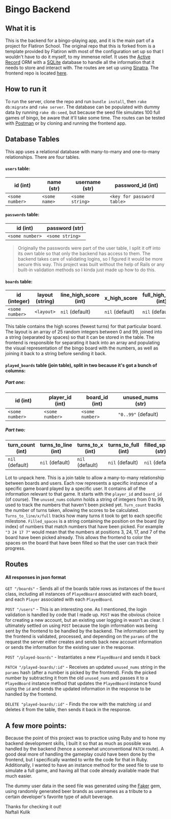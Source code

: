 # Bingo Backend

## What it is

This is the backend for a bingo-playing app, and it is the main part of a project for Flatiron School. The original repo that this is forked from is a template provided by Flatiron with most of the configuration set up so that I wouldn't have to do it myself, to my immense relief. It uses the [Active Record](https://guides.rubyonrails.org/active_record_basics.html) ORM with a [SQLite](https://www.sqlite.org/index.html) database to handle all the information that it needs to store and interact with. The routes are set up using [Sinatra](http://sinatrarb.com/). The frontend repo is located [here](https://github.com/nkulik94/sinatra-react-bingo-frontend).

## How to run it

To run the server, clone the repo and run `bundle install`, then `rake db:migrate` and `rake server`. The database can be populated with dummy data by running `rake db:seed`, but because the seed file simulates 100 full games of bingo, be aware that it'll take some time. The routes can be tested with [Postman](https://www.postman.com/) or by cloning and running the frontend app.

## Database Tables

This app uses a relational database with many-to-many and one-to-many relationships. There are four tables.

#### `users` table:

| id (int)      | name (str)     | username (str) | password_id (int) |
| ----------------- | ----------------- | ----------------- | ----------------- |
| `<some number>`   | `<some name>`     | `<some string>`   | `<key for password table>`   |

#### `passwords` table:

| id (int) | password (str) |
| -------- | -------------- |
| `<some number>` | `<some string>` |

> Originally the passwords were part of the user table, I split it off into its own table so that only the backend has access to them. The backend takes care of validating logins, so I figured it would be more secure this way. This project was built without the help of Rails or any built-in validation methods so I kinda just made up how to do this.

#### `boards` table:

| id (integer)    | layout (string) | line_high_score (int) | x_high_score | full_high_score (int) |
| --------------- | --------------- | --------------------- | ------------ | --------------------- |
| `<some number>` | `<layout>`      | `nil` (default)       | `nil` (default) | `nil` (default) |


This table contains the high scores (fewest turns) for that particular board. The layout is an array of 25 random integers between 0 and 99, joined into a string (separated by spaces) so that it can be stored in the table. The frontend is responsible for separating it back into an array and populating the visual representation of the bingo board with the numbers, as well as joining it back to a string before sending it back.

#### `played_boards` table (join table), split in two because it's got a bunch of columns:

##### Part one:

| id (int)            | player_id (int)     | board_id (int)      | unused_nums (str) |
| ------------------  | ------------------- | ------------------- | --------------------- |
| `<some number>`         | `<some number>`         | `<some number>`         | `"0..99"` (default)     |

##### Part two:

| turn_count (int)   | turns_to_line (int) | turns_to_x (int)    | turns_to_full (int)  | filled_spaces (str)     |
| -------------------- | -------------------- | -------------------- | -------------------- | -------------------- |
| `nil` (default)      | `nil` (default)      | `nil` (default)      | `nil` (default)      | `nil` (default) |


Lot to unpack here. This is a join table to allow a many-to-many relationship between boards and users. Each row represents a specific instance of a specific game board played by a specific user. It contains all of the information relevant to that game. It starts with the `player_id` and `board_id` (of course). The `unused_nums` column holds a string of integers from 0 to 99, used to track the numbers that haven't been picked yet. `Turn_count` tracks the number of turns taken, allowing the scores to be calculated. `Turns_to_line/x/full` tracks how many turns it took to get to each specific milestone. `Filled_spaces` is a string containing the position on the board (by index) of numbers that match numbers that have been picked. For example `"3 24 17 7"` would mean that the numbers at positions 3, 24, 17, and 7 of the board have been picked already. This allows the frontend to color the spaces on the board that have been filled so that the user can track their progress.

## Routes

#### All responses in json format

`GET "/boards"` - Sends all of the boards table rows as instances of the `Board` class, including all instances of `PlayedBoard` associated with each board, and each `Player` associated with each `PlayedBoard`.  

`POST "/users"` - This is an interesting one. As I mentioned, the login validation is handled by code that I made up. `POST` was the obvious choice for creating a new account, but an existing user logging in wasn't as clear. I ultimately settled on using `POST` because the login information was being sent by the frontend to be handled by the backend. The information sent by the frontend is validated, processed, and depending on the `params` of the request the server either creates and sends back new account information or sends the information for the existing user in the response.  

`POST "/played-boards"` - Instantiates a new `PlayedBoard` and sends it back  

`PATCH "/played-boards/:id"` - Receives an updated `unused_nums` string in the `params` hash (after a number is picked by the frontend). Finds the picked number by subtracting it from the old `unused_nums` and passes it to a `PlayedBoard` instance method that updates the `PlayedBoard` instance found using the `id` and sends the updated information in the response to be handled by the frontend.  

`DELETE "played-boards/:id"` - Finds the row with the matching `id` and deletes it from the table, then sends it back in the response.

## A few more points:

Because the point of this project was to practice using Ruby and to hone my backend development skills, I built it so that as much as possible was handled by the backend (hence a somewhat unconventional `PATCH` route). A good deal more of handling the gameplay could have been done by the frontend, but I specifically wanted to write the code for that in Ruby. Additionally, I wanted to have an instance method for the seed file to use to simulate a full game, and having all that code already available made that much easier.  

The dummy user data in the seed file was generated using the [Faker](https://github.com/faker-ruby/faker) gem, using randomly generated beer brands as usernames as a tribute to a certain developer's favorite type of adult beverage.

Thanks for checking it out!  
Naftali Kulik